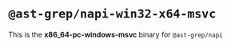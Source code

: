 # `@ast-grep/napi-win32-x64-msvc`

This is the **x86_64-pc-windows-msvc** binary for `@ast-grep/napi`
